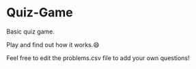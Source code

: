 # Quiz-Game

Basic quiz game.

Play and find out how it works.😄

Feel free to edit the problems.csv file to add your own questions!
